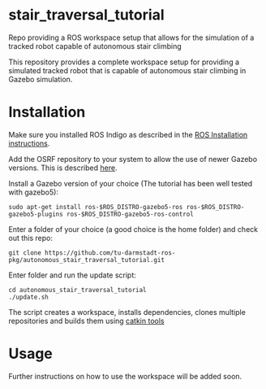 # stair_traversal_tutorial
Repo providing a ROS workspace setup that allows for the simulation of a tracked robot capable of autonomous stair climbing

This repository provides a complete workspace setup for providing a simulated tracked robot that is capable of autonomous stair climbing in Gazebo simulation.


# Installation
Make sure you installed ROS Indigo as described in the [ROS Installation instructions](http://wiki.ros.org/indigo/Installation/Ubuntu).

Add the OSRF repository to your system to allow the use of newer Gazebo versions. This is described [here](http://gazebosim.org/tutorials?tut=install_ubuntu&cat=install).

Install a Gazebo version of your choice (The tutorial has been well tested with gazebo5):
```
sudo apt-get install ros-$ROS_DISTRO-gazebo5-ros ros-$ROS_DISTRO-gazebo5-plugins ros-$ROS_DISTRO-gazebo5-ros-control
```

Enter a folder of your choice (a good choice is the home folder) and check out this repo:
```
git clone https://github.com/tu-darmstadt-ros-pkg/autonomous_stair_traversal_tutorial.git
```
Enter folder and run the update script:
```
cd autonomous_stair_traversal_tutorial
./update.sh
```
The script creates a workspace, installs dependencies, clones multiple repositories and builds them using [catkin tools](https://catkin-tools.readthedocs.org/en/latest/quick_start.html)

# Usage

Further instructions on how to use the workspace will be added soon.
